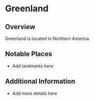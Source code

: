 # Greenland
## Overview
Greenland is located in Northern America.

## Notable Places
- Add landmarks here

## Additional Information
- Add more details here
